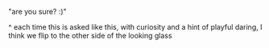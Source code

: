 "are you sure? :)"

^ each time this is asked like this, with curiosity and a hint of playful daring, I think we flip to the other side of the looking glass
